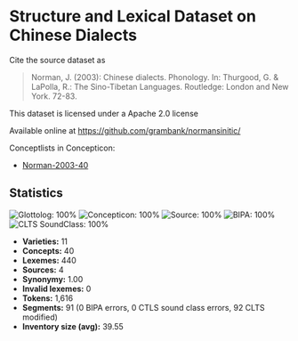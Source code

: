 # Structure and Lexical Dataset on Chinese Dialects

Cite the source dataset as

> Norman, J. (2003): Chinese dialects. Phonology. In: Thurgood, G. & LaPolla, R.: The Sino-Tibetan Languages. Routledge: London and New York. 72-83.

This dataset is licensed under a Apache 2.0 license

Available online at https://github.com/grambank/normansinitic/


Conceptlists in Concepticon:
- [Norman-2003-40](https://concepticon.clld.org/contributions/Norman-2003-40)
## Statistics


![Glottolog: 100%](https://img.shields.io/badge/Glottolog-100%25-brightgreen.svg "Glottolog: 100%")
![Concepticon: 100%](https://img.shields.io/badge/Concepticon-100%25-brightgreen.svg "Concepticon: 100%")
![Source: 100%](https://img.shields.io/badge/Source-100%25-brightgreen.svg "Source: 100%")
![BIPA: 100%](https://img.shields.io/badge/BIPA-100%25-brightgreen.svg "BIPA: 100%")
![CLTS SoundClass: 100%](https://img.shields.io/badge/CLTS%20SoundClass-100%25-brightgreen.svg "CLTS SoundClass: 100%")

- **Varieties:** 11
- **Concepts:** 40
- **Lexemes:** 440
- **Sources:** 4
- **Synonymy:** 1.00
- **Invalid lexemes:** 0
- **Tokens:** 1,616
- **Segments:** 91 (0 BIPA errors, 0 CTLS sound class errors, 92 CLTS modified)
- **Inventory size (avg):** 39.55